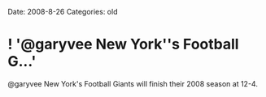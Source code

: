 Date: 2008-8-26
Categories: old

# ! '@garyvee New York''s Football G...'

@garyvee New York's Football Giants will finish their 2008 season at 12-4.
